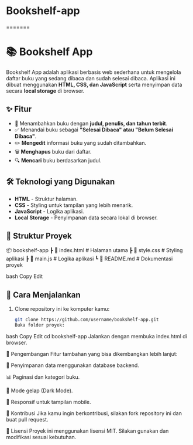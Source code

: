 # Bookshelf-app

=======

# 📚 Bookshelf App

Bookshelf App adalah aplikasi berbasis web sederhana untuk mengelola daftar buku yang sedang dibaca dan sudah selesai dibaca. Aplikasi ini dibuat menggunakan **HTML, CSS, dan JavaScript** serta menyimpan data secara **local storage** di browser.

## ✨ Fitur

- 📖 Menambahkan buku dengan **judul, penulis, dan tahun terbit**.
- ✅ Menandai buku sebagai **"Selesai Dibaca" atau "Belum Selesai Dibaca"**.
- ✏️ **Mengedit** informasi buku yang sudah ditambahkan.
- 🗑 **Menghapus** buku dari daftar.
- 🔍 **Mencari** buku berdasarkan judul.

## 🛠 Teknologi yang Digunakan

- **HTML** - Struktur halaman.
- **CSS** - Styling untuk tampilan yang lebih menarik.
- **JavaScript** - Logika aplikasi.
- **Local Storage** - Penyimpanan data secara lokal di browser.

## 📂 Struktur Proyek

📦 bookshelf-app
┣ 📜 index.html # Halaman utama
┣ 📜 style.css # Styling aplikasi
┣ 📜 main.js # Logika aplikasi
┗ 📜 README.md # Dokumentasi proyek

bash
Copy
Edit

## 🚀 Cara Menjalankan

1. Clone repository ini ke komputer kamu:
   ```bash
   git clone https://github.com/username/bookshelf-app.git
   Buka folder proyek:
   ```

bash
Copy
Edit
cd bookshelf-app
Jalankan dengan membuka index.html di browser.

🔧 Pengembangan
Fitur tambahan yang bisa dikembangkan lebih lanjut:

🔄 Penyimpanan data menggunakan database backend.

📊 Paginasi dan kategori buku.

🌙 Mode gelap (Dark Mode).

📱 Responsif untuk tampilan mobile.

🤝 Kontribusi
Jika kamu ingin berkontribusi, silakan fork repository ini dan buat pull request.

📜 Lisensi
Proyek ini menggunakan lisensi MIT. Silakan gunakan dan modifikasi sesuai kebutuhan.
